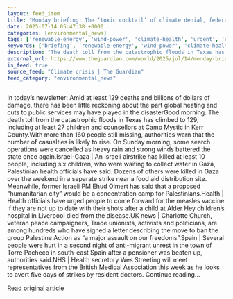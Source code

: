 ```yaml
---
layout: feed_item
title: "Monday briefing: The ‘toxic cocktail’ of climate denial, federal cuts and the Texas floods"
date: 2025-07-14 05:47:38 +0000
categories: [environmental_news]
tags: ['renewable-energy', 'wind-power', 'climate-health', 'urgent', 'extreme-weather', 'flooding', 'public-health']
keywords: ['briefing', 'renewable-energy', 'wind-power', 'climate-health', 'urgent', 'extreme-weather', 'monday', 'toxic']
description: "The death toll from the catastrophic floods in Texas has climbed to 129, including at least 27 children and counsellors at Camp Mystic in Kerr County"
external_url: https://www.theguardian.com/world/2025/jul/14/monday-briefing-the-toxic-cocktail-of-climate-denial-federal-cuts-and-the-texas-floods
is_feed: true
source_feed: "Climate crisis | The Guardian"
feed_category: "environmental_news"
---
```


In today’s newsletter: Amid at least 129 deaths and billions of dollars of damage, there has been little reckoning about the part global heating and cuts to public services may have played in the disasterGood morning. The death toll from the catastrophic floods in Texas has climbed to 129, including at least 27 children and counsellors at Camp Mystic in Kerr County.With more than 160 people still missing, authorities warn that the number of casualties is likely to rise. On Sunday morning, some search operations were cancelled as heavy rain and strong winds battered the state once again.Israel-Gaza | An Israeli airstrike has killed at least 10 people, including six children, who were waiting to collect water in Gaza, Palestinian health officials have said. Dozens of others were killed in Gaza over the weekend in a separate strike near a food aid distribution site. Meanwhile, former Israeli PM Ehud Olmert has said that a proposed “humanitarian city” would be a concentration camp for Palestinians.Health | Health officials have urged people to come forward for the measles vaccine if they are not up to date with their shots after a child at Alder Hey children’s hospital in Liverpool died from the disease.UK news | Charlotte Church, veteran peace campaigners, Trade unionists, activists and politicians, are among hundreds who have signed a letter describing the move to ban the group Palestine Action as “a major assault on our freedoms”.Spain | Several people were hurt in a second night of anti-migrant unrest in the town of Torre Pacheco in south-east Spain after a pensioner was beaten up, authorities said.NHS | Health secretory Wes Streeting will meet representatives from the British Medical Association this week as he looks to avert five days of strikes by resident doctors. Continue reading...

[Read original article](https://www.theguardian.com/world/2025/jul/14/monday-briefing-the-toxic-cocktail-of-climate-denial-federal-cuts-and-the-texas-floods)
